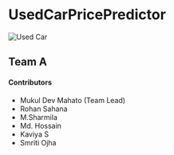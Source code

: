# UsedCarPricePredictor
![Used Car](https://images-na.ssl-images-amazon.com/images/I/51NJnJ7E4CL.png)

## Team A

#### Contributors

- Mukul Dev Mahato (Team Lead)
- Rohan Sahana
- M.Sharmila
- Md. Hossain
- Kaviya S
- Smriti Ojha

